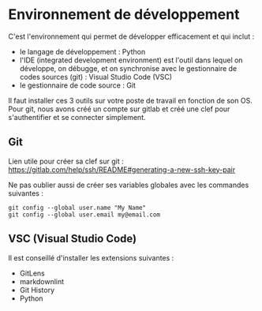 # Environnement de développement
C'est l'environnement qui permet de développer efficacement et qui inclut : 
- le langage de développement : Python
- l'IDE (integrated development environment) est l'outil dans lequel on développe, on débugge, et on synchronise avec le gestionnaire de codes sources (git) : Visual Studio Code (VSC)
- le gestionnaire de code source : Git

Il faut installer ces 3 outils sur votre poste de travail en fonction de son OS. Pour git, nous avons créé un compte sur gitlab et créé une clef pour s'authentifier et se connecter simplement.

## Git
Lien utile pour créer sa clef sur git : <https://gitlab.com/help/ssh/README#generating-a-new-ssh-key-pair>

Ne pas oublier aussi de créer ses variables globales avec les commandes suivantes :
```shell
git config --global user.name "My Name"
git config --global user.email my@email.com
```

## VSC (Visual Studio Code)
Il est conseillé d'installer les extensions suivantes :
- GitLens
- markdownlint
- Git History
- Python